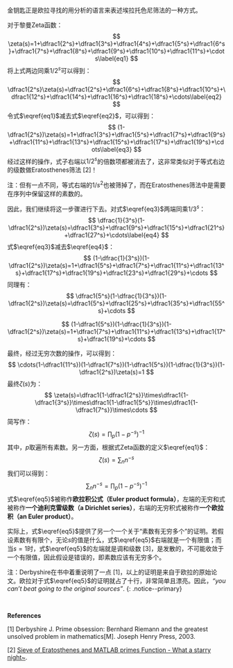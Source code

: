 金钥匙正是欧拉寻找的用分析的语言来表述埃拉托色尼筛法的一种方式。



对于黎曼Zeta函数：
$$
\zeta(s)=1+\dfrac1{2^s}+\dfrac1{3^s}+\dfrac1{4^s}+\dfrac1{5^s}+\dfrac1{6^s}+\dfrac1{7^s}+\dfrac1{8^s}+\dfrac1{9^s}+\dfrac1{10^s}+\dfrac1{11^s}+\cdots\label{eq1}
$$
将上式两边同乘$1/2^s$可以得到：
$$
\dfrac1{2^s}\zeta(s)=\dfrac1{2^s}+\dfrac1{6^s}+\dfrac1{8^s}+\dfrac1{10^s}+\dfrac1{12^s}+\dfrac1{14^s}+\dfrac1{16^s}+\dfrac1{18^s}+\cdots\label{eq2}
$$
令式$\eqref{eq1}$减去式$\eqref{eq2}$，可以得到：
$$
(1-\dfrac1{2^s})\zeta(s)=1+\dfrac1{3^s}+\dfrac1{5^s}+\dfrac1{7^s}+\dfrac1{9^s}+\dfrac1{11^s}+\dfrac1{13^s}+\dfrac1{15^s}+\dfrac1{17^s}+\dfrac1{19^s}+\cdots\label{eq3}
$$
经过这样的操作，式子右端以$1/2^s$的倍数项都被消去了，这非常类似对于等式右边的级数做Eratosthenes筛法 [2]！

注：但有一点不同，等式右端的$1/s^2$也被筛掉了，而在Eratosthenes筛法中是需要在序列中保留这样的素数的。

因此，我们继续将这一步骤进行下去。对式$\eqref{eq3}$两端同乘$1/3^s$：
$$
\dfrac{1}{3^s}(1-\dfrac1{2^s})\zeta(s)=\dfrac1{3^s}+\dfrac1{9^s}+\dfrac1{15^s}+\dfrac1{21^s}+\dfrac1{27^s}+\cdots\label{eq4}
$$
式$\eqref{eq3}$减去$\eqref{eq4}$：
$$
(1-\dfrac{1}{3^s})(1-\dfrac1{2^s})\zeta(s)=1+\dfrac1{5^s}+\dfrac1{7^s}+\dfrac1{11^s}+\dfrac1{13^s}+\dfrac1{17^s}+\dfrac1{19^s}+\dfrac1{23^s}+\dfrac1{29^s}+\cdots
$$
同理有：
$$
\dfrac1{5^s}(1-\dfrac{1}{3^s})(1-\dfrac1{2^s})\zeta(s)=\dfrac1{5^s}+\dfrac1{25^s}+\dfrac1{35^s}+\dfrac1{55^s}+\cdots
$$

$$
(1-\dfrac1{5^s})(1-\dfrac{1}{3^s})(1-\dfrac1{2^s})\zeta(s)=1+\dfrac1{7^s}+\dfrac1{11^s}+\dfrac1{13^s}+\dfrac1{17^s}+\dfrac1{19^s}+\cdots
$$

最终，经过无穷次数的操作，可以得到：
$$
\cdots(1-\dfrac1{11^s})(1-\dfrac1{7^s})(1-\dfrac1{5^s})(1-\dfrac{1}{3^s})(1-\dfrac1{2^s})\zeta(s)=1
$$
最终$\zeta(s)$为：
$$
\zeta(s)=\dfrac1{1-\dfrac1{2^s}}\times\dfrac1{1-\dfrac1{3^s}}\times\dfrac1{1-\dfrac1{5^s}}\times\dfrac1{1-\dfrac1{7^s}}\times\cdots
$$
简写作：
$$
\zeta(s)=\prod_p(1-p^{-s})^{-1}
$$
其中，$p$取遍所有素数。另一方面，根据式Zeta函数的定义$\eqref{eq1}$：
$$
\zeta(s)=\sum_nn^{-s}
$$
我们可以得到：
$$
\sum_nn^{-s}=\prod_p(1-p^{-s})^{-1}\label{eq5}
$$
式$\eqref{eq5}$被称作**欧拉积公式（Euler product formula）**，左端的无穷和式被称作**一个迪利克雷级数（a Dirichlet series）**，右端的无穷积式被称作**一个欧拉积（an Euler product）**。

实际上，式$\eqref{eq5}$提供了另一个一个关于“素数有无穷多个”的证明。若假设素数有有限个，无论$s$的值是什么，式$\eqref{eq5}$右端就是一个有限值；而当$s=1$时，式$\eqref{eq5}$的左端就是调和级数 [3]，是发散的，不可能收敛于一个有限值，因此假设是错误的，即素数应该有无穷多个。

注：Derbyshire在书中着重说明了一点 [1]，以上的证明是来自于欧拉的原始论文。欧拉对于式$\eqref{eq5}$的证明就占了十行，非常简单且漂亮。因此，*“you can’t beat going to the original sources”*.
{: .notice--primary}

<br>

**References**

[1] Derbyshire J. Prime obsession: Bernhard Riemann and the greatest unsolved problem in mathematics[M]. Joseph Henry Press, 2003.

[2] [Sieve of Eratosthenes and MATLAB primes Function - What a starry night~](http://whatastarrynight.com/mathematics/matlab/Sieve-of-Eratosthenes-and-MATLAB-primes-Function/).
